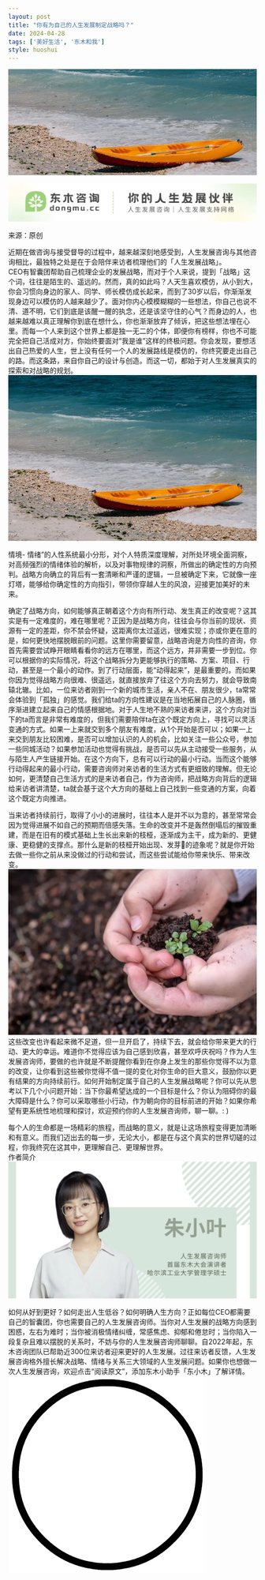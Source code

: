 ```yaml
---
layout: post
title: "你有为自己的人生发展制定战略吗？"
date: 2024-04-28
tags: ['美好生活', '东木和我']
style: huoshui
---
```


![](/assets/post_images/2024-04-28-17319184078120.21578802828347365.jpeg)



![](/assets/post_images/2024-04-28-17319184075310.5366962726133122.jpeg)

来源：原创  

近期在做咨询与接受督导的过程中，越来越深刻地感受到，人生发展咨询与其他咨询相比，最独特之处是在于会陪伴来访者梳理他们的「人生发展战略」。  
CEO有智囊团帮助自己梳理企业的发展战略，而对于个人来说，提到「战略」这个词，往往是陌生的、遥远的。然而，真的如此吗？人天生喜欢模仿，从小到大，你会习惯向身边的家人、同学、师长模仿成长起来，而到了30岁以后，你渐渐发现身边可以模仿的人越来越少了。面对你内心模模糊糊的一些想法，你自己也说不清、道不明，它们到底是该醒一醒的执念，还是该坚守住的心气？而身边的人，也越来越难以真正理解你到底在想什么，你也渐渐放弃了倾诉，把这些想法埋在心里。而每一个人来到这个世界上都是独一无二的个体，即便你有榜样，你也不可能完全把自己活成对方，你始终要面对“我是谁”这样的终极问题。你会发现，要想活出自己热爱的人生，世上没有任何一个人的发展路线是模仿的，你终究要走出自己的路。而这条路，来自你自己的设计与创造。而这一切，都始于对人生发展真实的探索和对战略的规划。![](/assets/post_images/2024-04-28-17319184078930.6543681092509015.jpeg)

情境-
情绪”的人性系统最小分形，对个人特质深度理解，对所处环境全面洞察，对高频强烈的情绪体验的解析，以及对事物规律的洞察，所做出的确定性的方向预判。战略方向确立的背后有一套清晰和严谨的逻辑，一旦被确定下来，它就像一座灯塔，能够给你确定性的方向指引，带领你穿越人生的风浪，迎接更加美好的未来。

确定了战略方向，如何能够真正朝着这个方向有所行动、发生真正的改变呢？这其实是有一定难度的，难在哪里呢？正因为是战略方向，往往会与你当前的现状、资源有一定的差距，你不禁会怀疑，这距离你太过遥远，很难实现；亦或你更在意的是，如何更快地摆脱眼前的问题。这里你需要留意，战略咨询是方向性的咨询，你首先需要尝试睁开眼睛看看你的远方在哪里，而这个远方，并非需要一步到位。你可以根据你的实际情况，将这个战略拆分为更能够执行的策略、方案、项目、行动，甚至是一个最小的动作。到了行动层面，能“动得起来”，是最重要的。而如果你因为觉得战略方向很难、很遥远，就直接放弃了往这个方向去努力，就会导致南辕北辙。比如，一位来访者刚到一个新的城市生活，亲人不在、朋友很少，ta常常会体验到「孤独」的感觉。我们给ta的方向性建议是在当地拓展自己的人脉圈，循序渐进建立起来自己的情感根据地。对于人生地不熟的来访者来讲，这个方向对当下的ta而言是非常有难度的，但我们需要陪伴ta在这个既定方向上，寻找可以灵活变通的方式。如果一上来就交到多个朋友有难度，从1个开始是否可以；如果一上来交到朋友比较困难，是否可以增加认识的人的机会，比如关注一些公众号，参加一些同城活动？如果参加活动也觉得有挑战，是否可以先从主动接受一些服务，从与陌生人产生链接开始。在这个方向下，总有可以行动的最小行动。当而这个能够行动得起来的最小行动，需要咨询师对来访者的生活方式有更细致的理解。但无论如何，更清楚自己生活方式的是来访者自己，作为咨询师，把战略方向背后的逻辑给来访者讲清楚，ta就会基于这个大方向的基础上自己找到一些变通的方案，向着这个既定方向推进。

当来访者持续前行，取得了小小的进展时，往往本人是并不以为意的，甚至常常会因为觉得进展不如自己的预期而倍感失落。生命的改变并不是轰然倒塌后的摧毁重建，而是在旧有的模式基础上生长出来新的枝桠，逐渐成为主干，成为新的、更健康、更稳健的支撑点。那什么是新的枝桠开始出现、发芽🌱的迹象呢？就是你开始去做一些你之前从来没做过的行动和尝试，而这些尝试能给你带来快乐、带来改变。![](/assets/post_images/2024-04-28-17319184078440.12052592335794299.jpeg)这些改变也许看起来微不足道，但一旦开启了，持续下去，就会给你带来更大的行动、更大的幸运。难道你不觉得应该为自己感到欣喜，甚至欢呼庆祝吗？作为人生发展咨询师，要做的也许就是不断提醒你看到在你身上发生的那些你觉得不以为意的改变，让你看到这些被你觉得不值一提的变化对你生命的巨大意义，鼓励你以更有结果的方向持续前行。如何开始制定属于自己的人生发展战略呢？你可以先从思考以下几个小问题开始：当下你最希望达成的一个目标是什么？你认为阻碍你的最大障碍是什么？你可以采取哪些小行动，作为朝向你的目标前进的开始？如果你希望有更系统性地梳理和探讨，欢迎预约你的人生发展咨询师，聊一聊。:
)

每个人的生命都是一场精彩的旅程，而战略的意义，就是让这场旅程变得更加清晰和有意义。而我们迈出去的每一步，无论大小，都是在与这个真实的世界切磋的过程，你我终究在这其中，更理解自己、更理解世界。  
作者简介![](/assets/post_images/2024-04-28-17319184079980.9103237764589116.png)

如何从好到更好？如何走出人生低谷？如何明确人生方向？正如每位CEO都需要自己的智囊团，你也需要自己的人生发展咨询师。当你对人生发展的战略方向感到困惑，左右为难时；当你被消极情绪纠缠，常感焦虑、抑郁和倦怠时；当你陷入一段复杂且难以摆脱的关系时，不妨与你的人生发展咨询师聊聊。自2022年起，东木咨询团队已帮助近300位来访者迎来更好的人生发展。过往来访者反馈，人生发展咨询格外擅长解决战略、情绪与关系三大领域的人生发展问题。如果你也想做一次人生发展咨询，欢迎点击“阅读原文”，添加东木小助手「东小木」了解详情。![](/assets/post_images/2024-04-28-17319184075940.5642895205422818.gif)